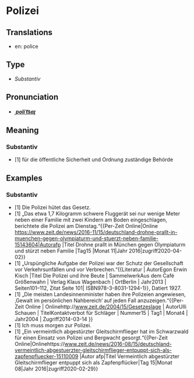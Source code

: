 # Polizei
## Translations
- en: police
## Type
- _Substantiv_
## Pronunciation
- **_[ˌpoliˈt͡saɪ̯](https://commons.wikimedia.org/wiki/File:De-Polizei.ogg)_**
## Meaning
### Substantiv
- [1] für die öffentliche Sicherheit und Ordnung zuständige Behörde
## Examples
### Substantiv
- [1] Die Polizei hütet das Gesetz.
- [1] „Das etwa 1,7 Kilogramm schwere Fluggerät sei nur wenige Meter neben einer Familie mit zwei Kindern am Boden eingeschlagen, berichtete die Polizei am Dienstag.“<ref>{{Per-Zeit Online|Online https://www.zeit.de/news/2016-11/15/deutschland-drohne-prallt-in-muenchen-gegen-olympiaturm-und-stuerzt-neben-familie-15143604|Autorafp |Titel Drohne prallt in München gegen Olympiaturm und stürzt neben Familie |Tag15 |Monat 11|Jahr 2016|zugriff2020-04-02}}</ref>
- [1] „Urspüngliche Aufgabe der Polizei war der Schutz der Gesellschaft vor Verkehrsunfällen und vor Verbrechen.“<ref>{{Literatur | AutorEgon Erwin Kisch |Titel Die Polizei und ihre Beute | SammelwerkAus dem Café Größenwahn | Verlag Klaus Wagenbach  | OrtBerlin | Jahr2013 | Seiten101–112, Zitat Seite 101| ISBN978-3-8031-1294-1}}, Datiert 1927.</ref>
- [1] „Die meisten Landesinnenminister haben ihre Polizeien angewiesen, ‚Gewalt im persönlichen Nahbereich‘ auf jeden Fall anzuzeigen.“<ref>{{Per-Zeit Online | Onlinehttp://www.zeit.de/2004/15/Gesetzeslage | AutorUlli Schauen | TitelKontaktverbot für Schläger | Nummer15 | Tag1 | Monat4 | Jahr2004 | Zugriff2014-03-14 }}</ref>
- [1] Ich muss morgen zur Polizei.
- [1] „Ein vermeintlich abgestürzter Gleitschirmflieger hat im Schwarzwald für einen Einsatz von Polizei und Bergwacht gesorgt.“<ref>{{Per-Zeit Online|Onlinehttps://www.zeit.de/news/2016-08/15/deutschland-vermeintlich-abgestuerzter-gleitschirmflieger-entpuppt-sich-als-zapfenpfluecker-15110009  |Autor afp|Titel Vermeintlich abgestürzter Gleitschirmflieger entpuppt sich als Zapfenpflücker|Tag 15|Monat 08|Jahr 2016|zugriff2020-02-29}}</ref>
